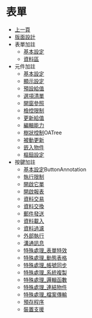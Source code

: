 # 表單
* [上一頁](../README.md)
* [版面設計]()
* 表單加註
    * [基本設定](FormAnnotation)
    * [資料區](FADataSource)
* 元件加註
    * [基本設定](ObjectAnnotation)
    * [顯示設定](OADisplay)
    * [預設給值](OAInitial)
    * [選項清單](OAList)
    * [開窗參照](OAPopup)
    * [檢控限制](OAValidate)
    * [更新給值](OAUpdate)
    * [編輯能力](OAEdit)
    * [樹狀控制](ctrl_tree/README.md)OATree
    * [被動更新](OAAddition)
    * [嵌入物件](OADisplayEmbed)
    * [樞鈕設定](OAPivot)
* 按鍵加註
    * [基本設定](button_base/README.md)ButtonAnnotation
    * [執行限制](BALimitation)
    * [開啟它單](BADialog)
    * [開啟報表](BAReport)
    * [資料交易](BAPort)
    * [資料交換](BAExchange)
    * [郵件發送](BAMail)
    * [資料載入](BAImport)
    * [資料過濾](BAFilter)
    * [外部執行](BAExecute)
    * [溝通訊息](BATalk)
    * [特殊處理_表單特效](BAFormEffect)
    * [特殊處理_動態表格](BADynamicTable)
    * [特殊處理_帳號同步](BAUserAccount)
    * [特殊處理_系統複製](BAASystemCopy)
    * [特殊處理_邏輯函數](BALogicalFunction)
    * [特殊處理_連結物件](BALinkObject)
    * [特殊處理_檔案傳輸](BAAFileTransmission)
    * [預存程序](BASotreProcedure)
    * [裝置支援](BAMobile)
